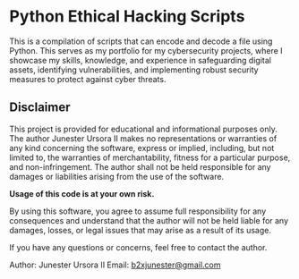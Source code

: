 # Python Ethical Hacking Scripts

This is a compilation of scripts that can encode and decode a file using Python. This serves as my portfolio for my cybersecurity projects, where I showcase my skills, knowledge, and experience in safeguarding digital assets, identifying vulnerabilities, and implementing robust security measures to protect against cyber threats. 

## Disclaimer

This project is provided for educational and informational purposes only. The author Junester Ursora II makes no representations or warranties of any kind concerning the software, express or implied, including, but not limited to, the warranties of merchantability, fitness for a particular purpose, and non-infringement. The author shall not be held responsible for any damages or liabilities arising from the use of the software.

**Usage of this code is at your own risk.**

By using this software, you agree to assume full responsibility for any consequences and understand that the author will not be held liable for any damages, losses, or legal issues that may arise as a result of its usage.

If you have any questions or concerns, feel free to contact the author.

Author: Junester Ursora II
Email: b2xjunester@gmail.com
